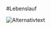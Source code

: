 #Lebenslauf

![Alternativtext](https://awoiaf.westeros.org/images/3/39/T_Jedruszek_BrightwaterCavalrywing.jpg)
